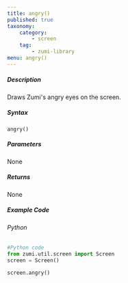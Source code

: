 ```yaml
---
title: angry()
published: true
taxonomy:
    category:
        - screen
    tag:
        - zumi-library
menu: angry()
---
```


##### Description
Draws Zumi's angry eyes on the screen.

##### Syntax
```angry()```<br />

##### Parameters
None

##### Returns
None

##### Example Code
###### Python
```python
#Python code
from zumi.util.screen import Screen 
screen = Screen()

screen.angry()
```